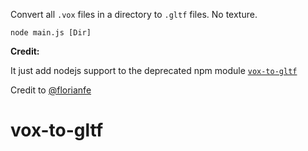 Convert all `.vox` files in a directory to `.gltf` files.
No texture.

`node main.js [Dir]`

**Credit:**

It just add nodejs support to the deprecated npm module [`vox-to-gltf`](https://www.npmjs.com/package/vox-to-gltf)

Credit to [@florianfe](https://www.npmjs.com/~florianfe)
# vox-to-gltf